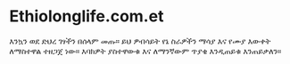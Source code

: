 # Ethiolonglife.com.et
እንኳን ወደ ድህረ ገፃችን በሰላም መጡ። ይህ ዎብሳይት የኔ ስራዎችን ማሳያ እና የሙያ እውቀት ለማስተዋል ተዘጋጀ ነው። እባክዎት ያስተዋውቁ እና ለማንኛውም ጥያቄ እንዲጠይቁ እንጠይቃለን።
